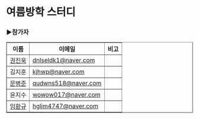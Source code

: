 ﻿# 여름방학 스터디


<h3>▶참가자</h3>
<table cellspacing="0" border="1px">
<tr>
  <th>
    이름
  </th>
  <th>
    이메일
  </th>
  <th>
    비고
  </th>
</tr>
<tr>
  <td>
    <a href = "https://github.com/dnlseldk1">권진욱</a>
  </td>
  <td>
    <a href = "dnlseldk1@naver.com"> dnlseldk1@naver.com </a>
  </td>
  <td></td>
</tr>
<tr>
  <td>
    김지훈
  </td>
  <td>
    <a href = "kjhwp@naver.com"> kjhwp@naver.com </a>
  </td>
  <td></td>
</tr>
<tr>
  <td>
    <a href = "https://github.com/cacao518">문병준</a>
  </td>
  <td>
    <a href = "qudwns518@naver.com "> qudwns518@naver.com  </a>
  </td>
  <td></td>
</tr>
<tr>
  <td>
    윤지수
  </td>
  <td>
    <a href = "wowow017@naver.com"> wowow017@naver.com </a>
  </td>
  <td></td>
</tr>
<tr>
  <td>
    <a href = "https://github.com/hglim4747">임환규</a>
  </td>
  <td>
    <a href = "hglim4747@naver.com"> hglim4747@naver.com </a>
  </td>
  <td></td>
</tr>

</table>
